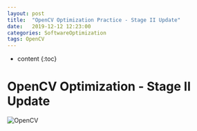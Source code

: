 ```yaml
---
layout: post
title:  "OpenCV Optimization Practice - Stage II Update"
date:   2019-12-12 12:23:00
categories: SoftwareOptimization
tags: OpenCV
---
```

* content
{:toc}

# <strong>OpenCV Optimization - Stage II Update </strong>

<p><img src="https://giantpanpan.github.io/img/opencv.png" alt="OpenCV"/></p>


